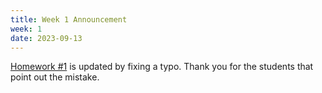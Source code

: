 ```yaml
---
title: Week 1 Announcement
week: 1
date: 2023-09-13
---
```


[Homework #1](https://basics.sjtu.edu.cn/~yangqizhe/pdf/dm2023w/homework/DM-hw1.pdf) is updated by fixing a typo. Thank you for the students that point out the mistake.
